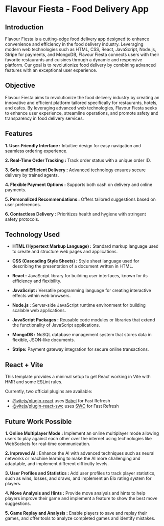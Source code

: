 # Flavour Fiesta - Food Delivery App

## Introduction

Flavour Fiesta is a cutting-edge food delivery app designed to enhance convenience and efficiency in the food delivery industry. Leveraging modern web technologies such as HTML, CSS, React, JavaScript, Node.js, Stripe for payments, and MongoDB, Flavour Fiesta connects users with their favorite restaurants and cuisines through a dynamic and responsive platform. Our goal is to revolutionize food delivery by combining advanced features with an exceptional user experience.


## Objective

Flavour Fiesta aims to revolutionize the food delivery industry by creating an innovative and efficient platform tailored specifically for restaurants, hotels, and cafes. By leveraging advanced web technologies, Flavour Fiesta seeks to enhance user experience, streamline operations, and promote safety and transparency in food delivery services.

## Features

**1. User-Friendly Interface :** Intuitive design for easy navigation and seamless ordering experience.

**2. Real-Time Order Tracking :** Track order status with a unique order ID.

**3. Safe and Efficient Delivery :** Advanced technology ensures secure delivery by trained agents.

**4. Flexible Payment Options :** Supports both cash on delivery and online payments.

**5. Personalized Recommendations :** Offers tailored suggestions based on user preferences.

**6. Contactless Delivery :** Prioritizes health and hygiene with stringent safety protocols.

## Technology Used

  - **HTML (Hypertext Markup Language) :** Standard markup language used to create and structure web pages and applications.

  - **CSS (Cascading Style Sheets) :** Style sheet language used for describing the presentation of a document written in HTML.

  - **React :** JavaScript library for building user interfaces, known for its efficiency and flexibility.

  - **JavaScript :** Versatile programming language for creating interactive effects within web browsers.

  - **Node.js :** Server-side JavaScript runtime environment for building scalable web applications.

  - **JavaScript Packages :** Reusable code modules or libraries that extend the functionality of JavaScript applications.

  - **MongoDB :** NoSQL database management system that stores data in flexible, JSON-like documents.

  - **Stripe:** Payment gateway integration for secure online transactions.

## React + Vite

This template provides a minimal setup to get React working in Vite with HMR and some ESLint rules.

Currently, two official plugins are available:

- [@vitejs/plugin-react](https://github.com/vitejs/vite-plugin-react/blob/main/packages/plugin-react/README.md) uses [Babel](https://babeljs.io/) for Fast Refresh
- [@vitejs/plugin-react-swc](https://github.com/vitejs/vite-plugin-react-swc) uses [SWC](https://swc.rs/) for Fast Refresh

## Future Work Possible

**1. Online Multiplayer Mode :**
Implement an online multiplayer mode allowing users to play against each other over the internet using technologies like WebSockets for real-time communication.

**2. Improved AI :**
Enhance the AI with advanced techniques such as neural networks or machine learning to make the AI more challenging and adaptable, and implement different difficulty levels.

**3. User Profiles and Statistics :**
Add user profiles to track player statistics, such as wins, losses, and draws, and implement an Elo rating system for players.

**4. Move Analysis and Hints :**
Provide move analysis and hints to help players improve their game and implement a feature to show the best move suggestions.

**5. Game Replay and Analysis :**
Enable players to save and replay their games, and offer tools to analyze completed games and identify mistakes.
